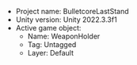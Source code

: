 <!-- UNITY CODE ASSIST INSTRUCTIONS START -->
- Project name: BulletcoreLastStand
- Unity version: Unity 2022.3.3f1
- Active game object:
  - Name: WeaponHolder
  - Tag: Untagged
  - Layer: Default
<!-- UNITY CODE ASSIST INSTRUCTIONS END -->